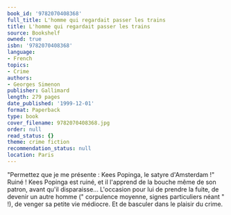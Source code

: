 ```yaml
---
book_id: '9782070408368'
full_title: L'homme qui regardait passer les trains
title: L'homme qui regardait passer les trains
source: Bookshelf
owned: true
isbn: '9782070408368'
language:
- French
topics:
- Crime
authors:
- Georges Simenon
publisher: Gallimard
length: 279 pages
date_published: '1999-12-01'
format: Paperback
type: book
cover_filename: 9782070408368.jpg
order: null
read_status: {}
theme: crime fiction
recommendation_status: null
location: Paris
---
```

"Permettez que je me présente : Kees Popinga, le satyre d'Amsterdam !" Ruiné ! Kees Popinga est ruiné, et il l'apprend de la bouche même de son patron, avant qu'il disparaisse... L'occasion pour lui de prendre la fuite, de devenir un autre homme (" corpulence moyenne, signes particuliers néant " !), de venger sa petite vie médiocre. Et de basculer dans le plaisir du crime.
